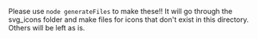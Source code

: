 Please use `node generateFiles` to make these!! It will go through the svg_icons folder and make files for icons that don't exist in this directory. Others will be left as is.
